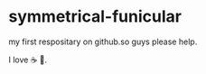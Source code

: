 # symmetrical-funicular

my first respositary on github.so guys please help.

I love :coffee: :pizza:.
